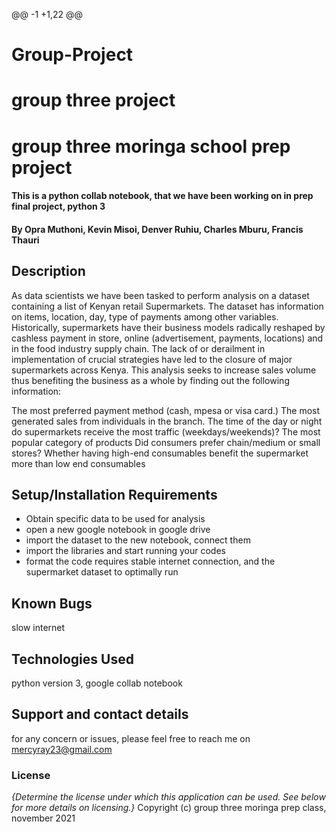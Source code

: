 @@ -1 +1,22 @@
# Group-Project
# group three project
# group three moringa school prep project
#### This is a python collab notebook, that we have been working on in prep final project, python 3
#### By Opra Muthoni, Kevin Misoi, Denver Ruhiu, Charles Mburu, Francis Thauri
## Description
As data scientists we have been tasked to perform analysis on a dataset containing a list of Kenyan retail Supermarkets.
The dataset has information on items, location, day, type of payments among other variables.
Historically, supermarkets have their business models radically reshaped by cashless payment in store, online (advertisement, payments, locations) and in the food industry supply chain.
The lack of or derailment in implementation of crucial strategies have led to the closure of major supermarkets across Kenya. This analysis seeks to increase sales volume thus benefiting the business as a whole by finding out the following information:

The most preferred payment method (cash, mpesa or visa card.)
The most generated sales from individuals in the branch.
The time of the day or night do supermarkets receive the most traffic (weekdays/weekends)?
The most popular category of products
Did consumers prefer chain/medium or small stores?
Whether having high-end consumables benefit the supermarket more than low end consumables 

## Setup/Installation Requirements
* Obtain specific data to be used for analysis
* open a new google notebook in google drive
* import the dataset to the new notebook, connect them
* import the libraries and start running your codes
* format
the code requires stable internet connection, and the supermarket dataset to optimally run
## Known Bugs
slow internet
## Technologies Used
python version 3, google collab notebook
## Support and contact details
for any concern or issues, please feel free to reach me on mercyray23@gmail.com
### License
*{Determine the license under which this application can be used.  See below for more details on licensing.}*
Copyright (c) group three moringa prep class, november 2021
